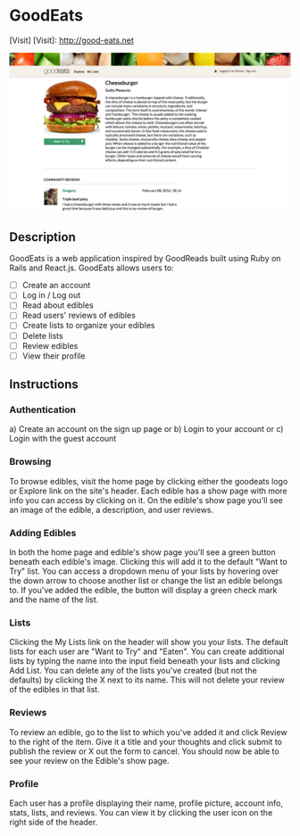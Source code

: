 # GoodEats

[Visit]
[Visit]: <http://good-eats.net>

![GoodEats](screenshots/edible_show_page.png "GoodEats")

## Description

GoodEats is a web application inspired by GoodReads built using Ruby on Rails
and React.js. GoodEats allows users to:

- [ ] Create an account
- [ ] Log in / Log out
- [ ] Read about edibles
- [ ] Read users' reviews of edibles
- [ ] Create lists to organize your edibles
- [ ] Delete lists
- [ ] Review edibles
- [ ] View their profile

## Instructions

### Authentication

a) Create an account on the sign up page or
b) Login to your account or
c) Login with the guest account

### Browsing

To browse edibles, visit the home page by clicking either the goodeats logo or
Explore link on the site's header. Each edible has a show page with more info
you can access by clicking on it. On the edible's show page you'll see an
image of the edible, a description, and user reviews.

### Adding Edibles

In both the home page and edible's show page you'll see a green  button beneath
each edible's image. Clicking this will add it to the default "Want to Try" list.
You can access a dropdown menu of your lists by hovering over the down arrow to
choose another list or change the list an edible belongs to. If you've added
the edible, the button will display a green check mark and the name of the list.

### Lists

Clicking the My Lists link on the header will show you your lists. The default
lists for each user are "Want to Try" and "Eaten". You can create additional
lists by typing the name into the input field beneath your lists and clicking
Add List. You can delete any of the lists you've created (but not the defaults)
by clicking the X next to its name. This will not delete your review of the
edibles in that list.

### Reviews

To review an edible, go to the list to which you've added it and click Review
to the right of the item. Give it a title and your thoughts and click submit
to publish the review or X out the form to cancel. You should now be able to
see your review on the Edible's show page.

### Profile

Each user has a profile displaying their name, profile picture, account info,
stats, lists, and reviews. You can view it by clicking the user icon on the
right side of the header.
